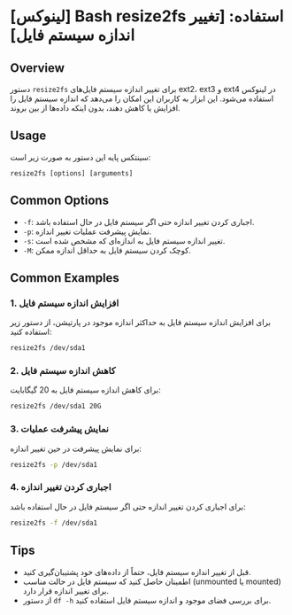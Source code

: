 # [لینوکس] Bash resize2fs استفاده: [تغییر اندازه سیستم فایل]

## Overview
دستور `resize2fs` برای تغییر اندازه سیستم فایل‌های ext2، ext3 و ext4 در لینوکس استفاده می‌شود. این ابزار به کاربران این امکان را می‌دهد که اندازه سیستم فایل را افزایش یا کاهش دهند، بدون اینکه داده‌ها از بین بروند.

## Usage
سینتکس پایه این دستور به صورت زیر است:

```
resize2fs [options] [arguments]
```

## Common Options
- `-f`: اجباری کردن تغییر اندازه حتی اگر سیستم فایل در حال استفاده باشد.
- `-p`: نمایش پیشرفت عملیات تغییر اندازه.
- `-s`: تغییر اندازه سیستم فایل به اندازه‌ای که مشخص شده است.
- `-M`: کوچک کردن سیستم فایل به حداقل اندازه ممکن.

## Common Examples
### 1. افزایش اندازه سیستم فایل
برای افزایش اندازه سیستم فایل به حداکثر اندازه موجود در پارتیشن، از دستور زیر استفاده کنید:

```bash
resize2fs /dev/sda1
```

### 2. کاهش اندازه سیستم فایل
برای کاهش اندازه سیستم فایل به 20 گیگابایت:

```bash
resize2fs /dev/sda1 20G
```

### 3. نمایش پیشرفت عملیات
برای نمایش پیشرفت در حین تغییر اندازه:

```bash
resize2fs -p /dev/sda1
```

### 4. اجباری کردن تغییر اندازه
برای اجباری کردن تغییر اندازه حتی اگر سیستم فایل در حال استفاده باشد:

```bash
resize2fs -f /dev/sda1
```

## Tips
- قبل از تغییر اندازه سیستم فایل، حتماً از داده‌های خود پشتیبان‌گیری کنید.
- اطمینان حاصل کنید که سیستم فایل در حالت مناسب (unmounted یا mounted) برای تغییر اندازه قرار دارد.
- از دستور `df -h` برای بررسی فضای موجود و اندازه سیستم فایل استفاده کنید.